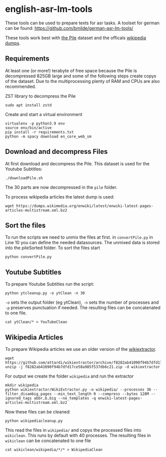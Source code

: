 # english-asr-lm-tools

These tools can be used to prepare texts for asr tasks.
A toolset for german can be found: https://github.com/bmilde/german-asr-lm-tools/

These tools work best with [the Pile](https://pile.eleuther.ai/) dataset and the officals [wikipedia dumps](https://dumps.wikimedia.org/enwiki/latest/).

## Requirements
At least one (or more!) terabyte of free space because the Pile is decompressed 825GB large and some of the following steps create copys of the dataset.
Due to the multiprocessing plenty of RAM and CPUs are also recommended.

ZST library to decompress the Pile
```
sudo apt install zstd
```
Create and start a virtual environment
```
virtualenv -p python3.9 env
source env/bin/active
pip install -r requirements.txt
python -m spacy download en_core_web_sm
```
## Download and decompress Files
At first download and decompress the Pile. This dataset is used for the Youtube Subtitles:
```
./downloadPile.sh
```
The 30 parts are now decompressed in the `pile` folder.

To process wikipedia articles the latest dump is used:
```
wget https://dumps.wikimedia.org/enwiki/latest/enwiki-latest-pages-articles-multistream.xml.bz2
```

## Sort the files
To run the scripts we need to unmix the files at first.
in `convertPile.py` in Line 10 you can define the needed datasources.
The unmixed data is stored into the pileSorted folder.
To sort the files start
```
python convertPile.py
```
## Youtube Subtitles
To prepare Youtube Subtitles run the script:
```
python ytcleanup.py -o ytClean -n 30
```
`-o` sets the output folder (eg ytClean), `-n` sets the number of processes and `-p` preserves punctuation if needed.
The resulting files can be concatenated to one file.
```
cat ytClean/* > YouTubeClean
```

## Wikipedia Articles
To prepare Wikipedia articles we use an older version of the [wikiextractor](https://github.com/attardi/wikiextractor).
```
wget https://github.com/attardi/wikiextractor/archive/f8282ab41090f94b7dfd17ce58a985f537db6c21.zip
unzip -j f8282ab41090f94b7dfd17ce58a985f537db6c21.zip -d wikiextractor
```
For output we create the folder `wikipedia` and run the extractor
```
mkdir wikipedia
python wikiextractor/WikiExtractor.py -o wikipedia/ --processes 36 --filter_disambig_pages --min_text_length 0 --compress --bytes 128M --ignored_tags abbr,b,big --no_templates -q enwiki-latest-pages-articles-multistream.xml.bz2
```
Now these files can be cleaned:
```
python wikipediacleanup.py
```
This read the files in `wikipedia/` and copys the processed files into `wikiclean`. This runs by default with 40 processes.
The resulting files in `wikiclean` can be concatenated to one file
```
cat wikiclean/wikipedia/*/* > WikipediaClean
```